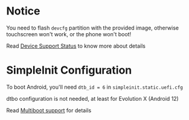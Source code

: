 Notice
======================

You need to flash `devcfg` partition with the provided image, otherwise touchscreen won't work, or the phone won't boot!

Read [Device Support Status](en/windows/state-frame.html) to know more about details

SimpleInit Configuration
=========================

To boot Android, you'll need `dtb_id = 6` in `simpleinit.static.uefi.cfg`

dtbo configuration is not needed, at least for Evolution X (Android 12)

Read [Multiboot support](en/multiboot.md) for details